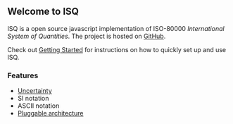 Welcome to ISQ
--------------

ISQ is a open source javascript implementation of ISO-80000 *International System of Quantities*.  The project is hosted on [GitHub](https://github.com/richardschneider/isq).

Check out [Getting Started](gettingStarted) for instructions on how to quickly set up and use ISQ.

### Features
* [Uncertainty](uncertainty.md)
* SI notation
* ASCII notation
* [Pluggable architecture](pluggable.md)


